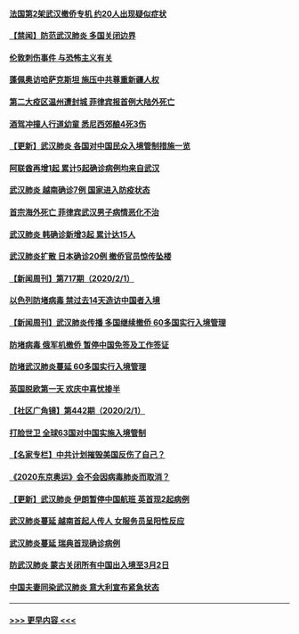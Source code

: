 #### [法国第2架武汉撤侨专机 约20人出现疑似症状](../pages/prog202/a102767617.md?t=02031055) 
#### [【禁闻】防范武汉肺炎  多国关闭边界](../pages/prog202/a102767542.md?t=02031055) 
#### [伦敦刺伤事件 与恐怖主义有关](../pages/prog202/a102767509.md?t=02031055) 
#### [蓬佩奥访哈萨克斯坦 施压中共尊重新疆人权](../pages/prog202/a102767395.md?t=02031055) 
#### [第二大疫区温州遭封城 菲律宾报首例大陆外死亡](../pages/prog202/a102767388.md?t=02031055) 
#### [酒驾冲撞人行道幼童 悉尼西郊酿4死3伤](../pages/prog202/a102767238.md?t=02031055) 
#### [【更新】武汉肺炎 各国对中国民众入境管制措施一览](../pages/prog202/a102767170.md?t=02031055) 
#### [阿联酋再增1起 累计5起确诊病例均来自武汉](../pages/prog202/a102767207.md?t=02031055) 
#### [武汉肺炎 越南确诊7例 国家进入防疫状态](../pages/prog202/a102767186.md?t=02031055) 
#### [首宗海外死亡 菲律宾武汉男子病情恶化不治](../pages/prog202/a102767150.md?t=02031055) 
#### [武汉肺炎 韩确诊新增3起 累计达15人](../pages/prog202/a102767132.md?t=02031055) 
#### [武汉肺炎扩散 日本确诊20例 撤侨官员惊传坠楼](../pages/prog202/a102767109.md?t=02031055) 
#### [【新闻周刊】第717期（2020/2/1）](../pages/prog202/a102767114.md?t=02031055) 
#### [以色列防堵病毒 禁过去14天造访中国者入境](../pages/prog202/a102767091.md?t=02031055) 
#### [【新闻周刊】武汉肺炎传播 多国继续撤侨 60多国实行入境管理](../pages/prog202/a102767044.md?t=02031055) 
#### [防堵病毒 俄军机撤侨 暂停中国免签及工作签证](../pages/prog202/a102767084.md?t=02031055) 
#### [防堵武汉肺炎蔓延 60多国实行入境管理](../pages/prog202/a102766756.md?t=02031055) 
#### [英国脱欧第一天 欢庆中喜忧掺半](../pages/prog202/a102766971.md?t=02031055) 
#### [【社区广角镜】第442期（2020/2/1）](../pages/prog202/a102766826.md?t=02031055) 
#### [打脸世卫 全球63国对中国实施入境管制](../pages/prog202/a102766497.md?t=02031055) 
#### [【名家专栏】中共计划摧毁美国反伤了自己？](../pages/prog202/a102766174.md?t=02031055) 
#### [《2020东京奥运》会不会因病毒肺炎而取消？](../pages/prog202/a102766393.md?t=02031055) 
#### [【更新】武汉肺炎 伊朗暂停中国航班 英首现2起病例](../pages/prog202/a102758911.md?t=02031055) 
#### [武汉肺炎蔓延  越南首起人传人 女服务员呈阳性反应](../pages/prog202/a102766314.md?t=02031055) 
#### [武汉肺炎蔓延 瑞典首现确诊病例](../pages/prog202/a102766272.md?t=02031055) 
#### [防武汉肺炎 蒙古关闭所有中国出入境至3月2日](../pages/prog202/a102766187.md?t=02031055) 
#### [中国夫妻同染武汉肺炎 意大利宣布紧急状态](../pages/prog202/a102766160.md?t=02031055) 

----
#### [ >>> 更早内容 <<< ](../indexes/prog202-earlier.md)
